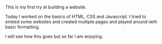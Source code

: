 This is my first try at building a website.

Today I worked on the basics of HTML, CSS and Javascript. I tried to embed some websites and created multiple pages and played around iwth basic formatting.

I will see how this goes but so far I am enjoying.
